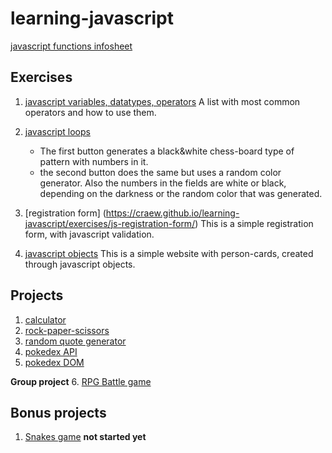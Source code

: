 # learning-javascript

[javascript functions infosheet](https://craew.github.io/learning-javascript/js-functions-infosheet/)

## Exercises

1. [javascript variables, datatypes, operators](https://craew.github.io/learning-javascript/exercises/js-var-datatypes-operators/)
    A list with most common operators and how to use them.

2. [javascript loops](https://craew.github.io/learning-javascript/exercises/js-loops/)
    * The first button generates a black&white chess-board type of pattern with numbers in it.
    * the second button does the same but uses a random color generator. Also the numbers in the fields are white or black, depending on the darkness or the random color that was generated.
    
3. [registration form] (https://craew.github.io/learning-javascript/exercises/js-registration-form/) 
    This is a simple registration form, with javascript validation.
    
4. [javascript objects](https://craew.github.io/learning-javascript/exercises/js-objects/)
    This is a simple website with person-cards, created through javascript objects.
    
## Projects

1. [calculator](https://craew.github.io/learning-javascript/projects/js-calculator/)
2. [rock-paper-scissors](https://craew.github.io/learning-javascript/projects/rock-paper-scissors/)
3. [random quote generator](https://craew.github.io/learning-javascript/projects/Random-Quote-Generator/)
4. [pokedex API](https://craew.github.io/learning-javascript/projects/js-pokedex-API/)
5. [pokedex DOM](https://craew.github.io/learning-javascript/projects/js-pokedex-DOM/)

**Group project**
6. [RPG Battle game](https://craew.github.io/learning-javascript/projects/rpg-battle-game/)


## Bonus projects

1. [Snakes game](https://craew.github.io/learning-javascript/BONUS-snakes/) **not started yet**
